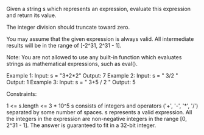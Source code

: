 Given a string s which represents an expression, evaluate this expression and
return its value. 

The integer division should truncate toward zero.

You may assume that the given expression is always valid. All intermediate
results will be in the range of [-2^31, 2^31 - 1].

Note: You are not allowed to use any built-in function which evaluates
strings as mathematical expressions, such as eval().


Example 1:
Input: s = "3+2*2"
Output: 7
Example 2:
Input: s = " 3/2 "
Output: 1
Example 3:
Input: s = " 3+5 / 2 "
Output: 5


Constraints:


1 <= s.length <= 3 * 10^5
s consists of integers and operators ('+', '-', '*', '/') separated by some
number of spaces.
s represents a valid expression.
All the integers in the expression are non-negative integers in the range [0,
2^31 - 1].
The answer is guaranteed to fit in a 32-bit integer.




